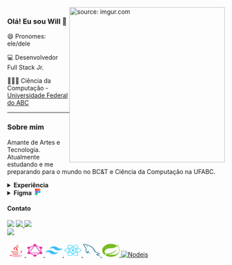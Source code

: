 <img align=right height="360em"  width="360"  src="https://i.imgur.com/1gBMtU4.png" title="source: imgur.com" />

### Olá! Eu sou Will 👋




😄 Pronomes: ele/dele 


💻 Desenvolvedor Full Stack Jr.


👨🏻‍💻 Ciência da Computação - [Universidade Federal do ABC](https://www.ufabc.edu.br/)
________________________
### Sobre mim
Amante de Artes e Tecnologia. Atualmente estudando e me preparando para o mundo no BC&T e Ciência da Computação na UFABC.

<details align="left">
<summary><b>Experiência</b></summary>
   
[<img align="left" height="94px" width="94px" alt="Linx" target="_blank" src="https://i.imgur.com/YvDgmTy.png"/>](https://www.linx.com.br/)
**Technical Support Analyst** \
[**Linx**](https://www.linx.com.br/) • Full-time \
Languages & Technologies: `JavaScript`, `HTML`, `CSS`, `SQL`, `AWS`, `KIBANA` \
_______________________
  
[<img align="left" height="94px" width="94px" alt="Generation" target="_blank" src="https://i.imgur.com/hCMyZKz.png"/>](https://brazil.generation.com.br/)
**Full Stack Developer** \
[**Generation**](https://brazil.generation.org/) • BootCamp Turma 49 2022\
Linguagens & Tecnologias: `React JS`, `Java`, `JavaScript`, `TypeScript`, `Spring`, `HTML`, `CSS`, `Git`, `MySQL`  \
Projetos desenvolvidos: [Discoleta](https://github.com/Discoleta) & [Magister](https://github.com/willjpg/Projeto-Magister)
_______________________


[<img align="left" height="94px" width="94px" alt="Generation" target="_blank" src="https://yt3.ggpht.com/qMPyLWsg6kipqVXeVUmusXfNABJGAWignNcYfS7jlEXLsD44PU3dVSFlf8e4sMXTAJKExbDREw=s900-c-k-c0x00ffffff-no-rj"/>](https://brazil.generation.com.br/)
**Impulso Javascript Evolution** \
[**DIO**](https://web.dio.me/home) • BootCamp Certificado [Impulso](https://hermes.digitalinnovation.one/certificates/834F4804.pdf)\
Linguagens & Tecnologias: `React JS`, `JavaScript`, `TypeScript`, `NodeJs`, `Jest`,`Api Rest`, `HTML`, `CSS`, `Git`, `PostgreSQL`, `Mongo DB`  \
Projetos desenvolvidos: https://github.com/willjpg/dio
</details> 

<details align="left">
<summary><b>Figma <img alt="Spring" height="15" width="20" src="https://raw.githubusercontent.com/devicons/devicon/master/icons/figma/figma-original.svg"></b></summary>
  
[Descomplica Desafio Full stack layout](https://www.figma.com/design/oryHxvq6OvgX7ZuEK8goF7/Untitled?node-id=0-1) \
[Descomplica Site para evento](https://www.figma.com/design/ptjsbGNFiJPxI1wK5J0lOf/Plataforma-de-Evento-Descomplica?node-id=0-1)

</details> 


 #### Contato 
 <div> 
  <a href="https://www.linkedin.com/in/willfdasilva/" target="_blank"><img src="https://img.shields.io/badge/-LinkedIn-%230077B5?style=for-the-badge&logo=linkedin&logoColor=white" target="_blank"></a> <a href = "mailto:willferreiradasilva23@gmail.com" target="_blank"><img src="https://img.shields.io/badge/Gmail-D14836?style=for-the-badge&logo=gmail&logoColor=white" target="_blank"> <a href = "mailto:willianf.silva@outlook.com" target="_blank"><img src="https://img.shields.io/badge/Outlook-%230077B5?style=for-the-badge&logo=outlook&logoColor=white" target="_blank">
  
</div>
  

<div>
  <a href="https://github.com/willjpg" >
  <img height="145em"  src="https://github-readme-stats.vercel.app/api?username=willjpg&show_icons=true&theme=gruvbox&include_all_commits=true&hide_border=true&layout=compact&hide=issues,contribs&bg_color=00000000"/>
  
  
</div>
  <br>
  <div padding="30">
    <img alt="Java" height="30" width="40" src="https://raw.githubusercontent.com/devicons/devicon/master/icons/java/java-plain.svg">
    <img alt="Graphql" height="30" width="40" src="https://raw.githubusercontent.com/devicons/devicon/master/icons/graphql/graphql-plain.svg">
    <img alt="Tailwind" height="30" width="40" src="https://raw.githubusercontent.com/devicons/devicon/master/icons/tailwindcss/tailwindcss-original.svg">
    <img alt="React" height="30" width="40" src="https://raw.githubusercontent.com/devicons/devicon/master/icons/react/react-original.svg">
    <img alt="MySQL" height="30" width="40" src="https://raw.githubusercontent.com/devicons/devicon/master/icons/mysql/mysql-original.svg">
    <img alt="Spring" height="30" width="40" src="https://raw.githubusercontent.com/devicons/devicon/master/icons/spring/spring-original.svg">
    <img alt="Nodejs" height="30" width="40" src="https://cdn.worldvectorlogo.com/logos/nodejs-icon.svg">
</div>

 
